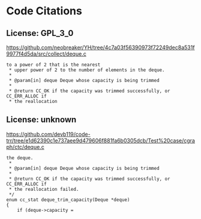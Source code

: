 # Code Citations

## License: GPL_3_0
https://github.com/neobreaker/YH/tree/4c7a03f56390973f72249dec8a531f9977f4d5da/src/collect/deque.c

```
to a power of 2 that is the nearest
 * upper power of 2 to the number of elements in the deque.
 *
 * @param[in] deque Deque whose capacity is being trimmed
 *
 * @return CC_OK if the capacity was trimmed successfully, or CC_ERR_ALLOC if
 * the reallocation
```


## License: unknown
https://github.com/devb119/code-trr/tree/e1d62390c1e737aee9d479606f881fa6b0305dcb/Test%20case/cgraph/ctc/deque.c

```
the deque.
 *
 * @param[in] deque Deque whose capacity is being trimmed
 *
 * @return CC_OK if the capacity was trimmed successfully, or CC_ERR_ALLOC if
 * the reallocation failed.
 */
enum cc_stat deque_trim_capacity(Deque *deque)
{
    if (deque->capacity =
```

